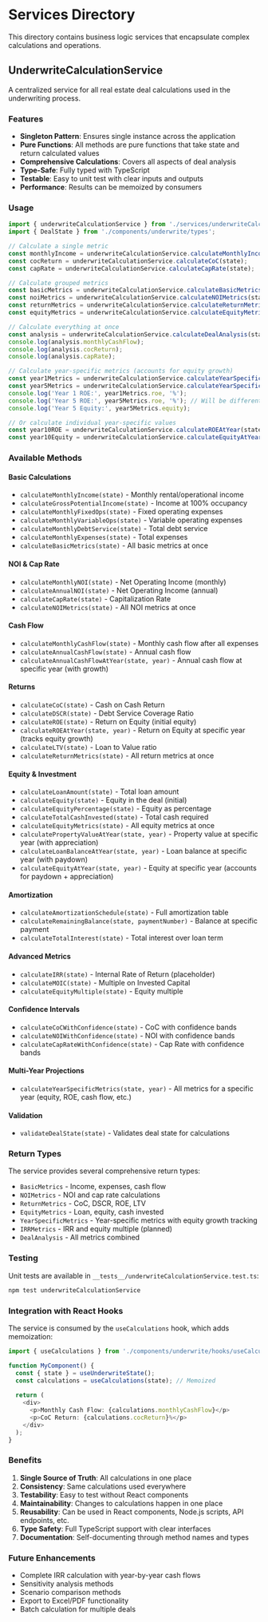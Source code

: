 # Services Directory

This directory contains business logic services that encapsulate complex calculations and operations.

## UnderwriteCalculationService

A centralized service for all real estate deal calculations used in the underwriting process.

### Features

- **Singleton Pattern**: Ensures single instance across the application
- **Pure Functions**: All methods are pure functions that take state and return calculated values
- **Comprehensive Calculations**: Covers all aspects of deal analysis
- **Type-Safe**: Fully typed with TypeScript
- **Testable**: Easy to unit test with clear inputs and outputs
- **Performance**: Results can be memoized by consumers

### Usage

```typescript
import { underwriteCalculationService } from './services/underwriteCalculationService';
import { DealState } from './components/underwrite/types';

// Calculate a single metric
const monthlyIncome = underwriteCalculationService.calculateMonthlyIncome(state);
const cocReturn = underwriteCalculationService.calculateCoC(state);
const capRate = underwriteCalculationService.calculateCapRate(state);

// Calculate grouped metrics
const basicMetrics = underwriteCalculationService.calculateBasicMetrics(state);
const noiMetrics = underwriteCalculationService.calculateNOIMetrics(state);
const returnMetrics = underwriteCalculationService.calculateReturnMetrics(state);
const equityMetrics = underwriteCalculationService.calculateEquityMetrics(state);

// Calculate everything at once
const analysis = underwriteCalculationService.calculateDealAnalysis(state);
console.log(analysis.monthlyCashFlow);
console.log(analysis.cocReturn);
console.log(analysis.capRate);

// Calculate year-specific metrics (accounts for equity growth)
const year1Metrics = underwriteCalculationService.calculateYearSpecificMetrics(state, 1);
const year5Metrics = underwriteCalculationService.calculateYearSpecificMetrics(state, 5);
console.log('Year 1 ROE:', year1Metrics.roe, '%');
console.log('Year 5 ROE:', year5Metrics.roe, '%'); // Will be different due to equity growth
console.log('Year 5 Equity:', year5Metrics.equity);

// Or calculate individual year-specific values
const year10ROE = underwriteCalculationService.calculateROEAtYear(state, 10);
const year10Equity = underwriteCalculationService.calculateEquityAtYear(state, 10);
```

### Available Methods

#### Basic Calculations
- `calculateMonthlyIncome(state)` - Monthly rental/operational income
- `calculateGrossPotentialIncome(state)` - Income at 100% occupancy
- `calculateMonthlyFixedOps(state)` - Fixed operating expenses
- `calculateMonthlyVariableOps(state)` - Variable operating expenses
- `calculateMonthlyDebtService(state)` - Total debt service
- `calculateMonthlyExpenses(state)` - Total expenses
- `calculateBasicMetrics(state)` - All basic metrics at once

#### NOI & Cap Rate
- `calculateMonthlyNOI(state)` - Net Operating Income (monthly)
- `calculateAnnualNOI(state)` - Net Operating Income (annual)
- `calculateCapRate(state)` - Capitalization Rate
- `calculateNOIMetrics(state)` - All NOI metrics at once

#### Cash Flow
- `calculateMonthlyCashFlow(state)` - Monthly cash flow after all expenses
- `calculateAnnualCashFlow(state)` - Annual cash flow
- `calculateAnnualCashFlowAtYear(state, year)` - Annual cash flow at specific year (with growth)

#### Returns
- `calculateCoC(state)` - Cash on Cash Return
- `calculateDSCR(state)` - Debt Service Coverage Ratio
- `calculateROE(state)` - Return on Equity (initial equity)
- `calculateROEAtYear(state, year)` - Return on Equity at specific year (tracks equity growth)
- `calculateLTV(state)` - Loan to Value ratio
- `calculateReturnMetrics(state)` - All return metrics at once

#### Equity & Investment
- `calculateLoanAmount(state)` - Total loan amount
- `calculateEquity(state)` - Equity in the deal (initial)
- `calculateEquityPercentage(state)` - Equity as percentage
- `calculateTotalCashInvested(state)` - Total cash required
- `calculateEquityMetrics(state)` - All equity metrics at once
- `calculatePropertyValueAtYear(state, year)` - Property value at specific year (with appreciation)
- `calculateLoanBalanceAtYear(state, year)` - Loan balance at specific year (with paydown)
- `calculateEquityAtYear(state, year)` - Equity at specific year (accounts for paydown + appreciation)

#### Amortization
- `calculateAmortizationSchedule(state)` - Full amortization table
- `calculateRemainingBalance(state, paymentNumber)` - Balance at specific payment
- `calculateTotalInterest(state)` - Total interest over loan term

#### Advanced Metrics
- `calculateIRR(state)` - Internal Rate of Return (placeholder)
- `calculateMOIC(state)` - Multiple on Invested Capital
- `calculateEquityMultiple(state)` - Equity multiple

#### Confidence Intervals
- `calculateCoCWithConfidence(state)` - CoC with confidence bands
- `calculateNOIWithConfidence(state)` - NOI with confidence bands
- `calculateCapRateWithConfidence(state)` - Cap Rate with confidence bands

#### Multi-Year Projections
- `calculateYearSpecificMetrics(state, year)` - All metrics for a specific year (equity, ROE, cash flow, etc.)

#### Validation
- `validateDealState(state)` - Validates deal state for calculations

### Return Types

The service provides several comprehensive return types:

- `BasicMetrics` - Income, expenses, cash flow
- `NOIMetrics` - NOI and cap rate calculations
- `ReturnMetrics` - CoC, DSCR, ROE, LTV
- `EquityMetrics` - Loan, equity, cash invested
- `YearSpecificMetrics` - Year-specific metrics with equity growth tracking
- `IRRMetrics` - IRR and equity multiple (planned)
- `DealAnalysis` - All metrics combined

### Testing

Unit tests are available in `__tests__/underwriteCalculationService.test.ts`:

```bash
npm test underwriteCalculationService
```

### Integration with React Hooks

The service is consumed by the `useCalculations` hook, which adds memoization:

```typescript
import { useCalculations } from './components/underwrite/hooks/useCalculations';

function MyComponent() {
  const { state } = useUnderwriteState();
  const calculations = useCalculations(state); // Memoized
  
  return (
    <div>
      <p>Monthly Cash Flow: {calculations.monthlyCashFlow}</p>
      <p>CoC Return: {calculations.cocReturn}%</p>
    </div>
  );
}
```

### Benefits

1. **Single Source of Truth**: All calculations in one place
2. **Consistency**: Same calculations used everywhere
3. **Testability**: Easy to test without React components
4. **Maintainability**: Changes to calculations happen in one place
5. **Reusability**: Can be used in React components, Node.js scripts, API endpoints, etc.
6. **Type Safety**: Full TypeScript support with clear interfaces
7. **Documentation**: Self-documenting through method names and types

### Future Enhancements

- Complete IRR calculation with year-by-year cash flows
- Sensitivity analysis methods
- Scenario comparison methods
- Export to Excel/PDF functionality
- Batch calculation for multiple deals

